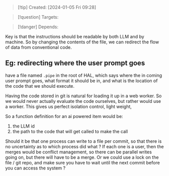
>[!tip] Created: [2024-01-05 Fri 09:28]

>[!question] Targets: 

>[!danger] Depends: 

Key is that the instructions should be readable by both LLM and by machine.
So by changing the contents of the file, we can redirect the flow of data from conventional code.

## Eg: redirecting where the user prompt goes
have a file named `.pipe` in the root of HAL, which says where the in coming user prompt goes, what format it should be in, and what is the location of the code that we should execute.

Having the code stored in git is natural for loading it up in a web worker.  So we would never actually evaluate the code ourselves, but rather would use a worker.  This gives us perfect isolation control, light weight, 

So a function definition for an ai powered item would be:
1. the LLM id
2. the path to the code that will get called to make the call

Should it be that one process can write to a file per commit, so that there is no uncertainty as to which process did what ?
If each one is a user, then the merges would be conflict management, so there can be parallel writes going on, but there will have to be a merge.
Or we could use a lock on the file / git repo, and make sure you have to wait until the next commit before you can access the system ?

